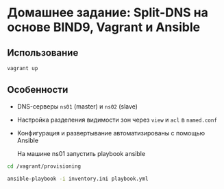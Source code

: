# Домашнее задание: Split-DNS на основе BIND9, Vagrant и Ansible

## Использование
```bash
vagrant up
```
## Особенности
- DNS-серверы `ns01` (master) и `ns02` (slave)
- Настройка разделения видимости зон через `view` и `acl` в `named.conf`
- Конфигурация и развертывание автоматизированы с помощью Ansible

  На машине ns01 запустить playbook ansible
```bash
cd /vagrant/provisioning
```

```bash
ansible-playbook -i inventory.ini playbook.yml
```
